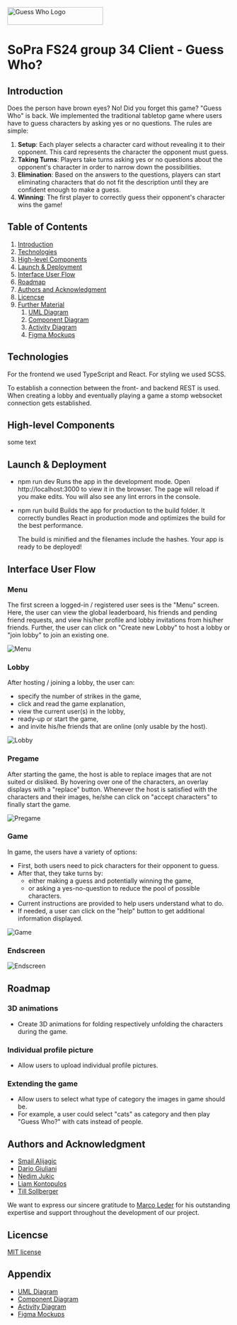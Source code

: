 <p>
  <img src="Client/public/favicon.ico" alt="Guess Who Logo" width="216" height="40">
</p>

# SoPra FS24 group 34 Client - Guess Who?

## Introduction

Does the person have brown eyes? No! Did you forget this game? "Guess Who" is back. We implemented the traditional tabletop game where users have to guess characters by asking yes or no questions.
The rules are simple:

1. **Setup**: Each player selects a character card without revealing it to their opponent. This card represents the character the opponent must guess.
2. **Taking Turns**: Players take turns asking yes or no questions about the opponent's character in order to narrow down the possibilities.
3. **Elimination**: Based on the answers to the questions, players can start eliminating characters that do not fit the description until they are confident enough to make a guess.
4. **Winning**: The first player to correctly guess their opponent's character wins the game!

## Table of Contents

1. [Introduction](#introduction)
2. [Technologies](#technologies)
3. [High-level Components](#HLC)
4. [Launch & Deployment](#LD)
5. [Interface User Flow](#IUF)
6. [Roadmap](#roadmap)
7. [Authors and Acknowledgment](#AAA)
8. [Licencse](#licence)
9. [Further Material](#FM)
   1. [UML Diagram](#uml)
   2. [Component Diagram](#component)
   3. [Activity Diagram](#activity)
   4. [Figma Mockups](#figma)

## Technologies

For the frontend we used TypeScript and React. For styling we used SCSS.

To establish a connection between the front- and backend REST is used. When creating a lobby and eventually playing a game a stomp websocket connection gets established.

## High-level Components

some text

## Launch & Deployment

- npm run dev
  Runs the app in the development mode. Open http://localhost:3000 to view it in the browser. The page will reload if you make edits. You will also see any lint errors in the console.

- npm run build
  Builds the app for production to the build folder. It correctly bundles React in production mode and optimizes the build for the best performance.

  The build is minified and the filenames include the hashes. Your app is ready to be deployed!

## Interface User Flow

### Menu

The first screen a logged-in / registered user sees is the "Menu" screen. Here, the user can view the global leaderboard, his friends and pending friend requests, and view his/her profile and lobby invitations from his/her friends. Further, the user can click on "Create new Lobby" to host a lobby or "join lobby" to join an existing one.

![Menu](img_README/Menu.png)

### Lobby

After hosting / joining a lobby, the user can:

- specify the number of strikes in the game,
- click and read the game explanation,
- view the current user(s) in the lobby,
- ready-up or start the game,
- and invite his/he friends that are online (only usable by the host).

![Lobby](img_README/Lobby.png)

### Pregame

After starting the game, the host is able to replace images that are not suited or disliked. By hovering over one of the characters, an overlay displays with a "replace" button.
Whenever the host is satisfied with the characters and their images, he/she can click on "accept characters" to finally start the game.

![Pregame](img_README/Pregame.png)

### Game

In game, the users have a variety of options:
 - First, both users need to pick characters for their opponent to guess.
 - After that, they take turns by:
    - either making a guess and potentially winning the game,
    - or asking a yes-no-question to reduce the pool of possible characters.
- Current instructions are provided to help users understand what to do.
- If needed, a user can click on the "help" button to get additional information displayed.

![Game](img_README/Game.png)

### Endscreen

![Endscreen](img_README/Endscreen.png)

## Roadmap

### 3D animations 
- Create 3D animations for folding respectively unfolding the characters during the game.

### Individual profile picture
- Allow users to upload individual profile pictures.

### Extending the game
- Allow users to select what type of category the images in game should be. 
- For example, a user could select "cats" as category and then play "Guess Who?" with cats instead of people.


## Authors and Acknowledgment

- [Smail Alijagic](https://www.github.com/smailalijagic)
- [Dario Giuliani](https://github.com/DarioTheCoder)
- [Nedim Jukic](https://github.com/nedim-j)
- [Liam Kontopulos](https://github.com/LiamK21)
- [Till Sollberger](https://github.com/Tillsollberger)

We want to express our sincere gratitude to [Marco Leder](https://www.github.com/marcoleder) for his outstanding expertise and support throughout the development of our project.

## Licencse

[MIT license](https://github.com/sopra-fs24-group-34/sopra-fs24-group-34-client/blob/main/LICENSE)

## Appendix

- [UML Diagram](https://lucid.app/lucidchart/bdc43c7c-3a02-4163-9724-150a430a899a/edit?invitationId=inv_7c71d23b-ad34-4ca4-b878-67235064b5df&page=0_0#)
- [Component Diagram](https://lucid.app/lucidchart/49acbc96-3e66-4064-99c4-4174bcf3b833/edit?invitationId=inv_56df17db-d1b8-4ae0-b4c8-e27462ec2213&page=0_0#)
- [Activity Diagram](https://lucid.app/lucidchart/e5d280ab-f80c-4e6c-8c0b-7544ba9b8936/edit?invitationId=inv_10376661-1660-47e2-b32b-fbf7d82989de&page=0_0#)
- [Figma Mockups](https://www.figma.com/file/b6orEYoJfIJ8n25mSPVsY7/Untitled?type=design&node-id=0-1&mode=design&t=ch054pYdPzTn8U1s-0)
